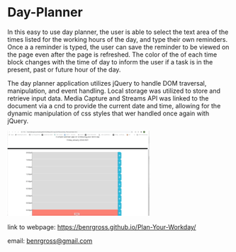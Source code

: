 # Day-Planner

In this easy to use day planner, the user is able to select the text area of the times listed for the working hours of the day, and type their own reminders. Once a a reminder is typed, the user can save the reminder to be viewed on the page even after the page is refreshed. The color of the of each time block changes with the time of day to inform the user if a task is in the present, past or future hour of the day.

The day planner application utilizes jQuery to handle DOM traversal, manipulation, and event handling. Local storage was utilized to store and retrieve input data. Media Capture and Streams API was linked to the document via a cnd to provide the current date and time, allowing for the dynamic manipulation of css styles that wer handled once again with jQuery.

![alt-text](/images/day-planner.gif)

link to webpage: https://benrgross.github.io/Plan-Your-Workday/

email: benrgross@gmail.com
